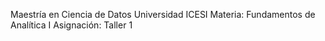 Maestría en Ciencia de Datos
Universidad ICESI
Materia: Fundamentos de Analítica I
Asignación: Taller 1
